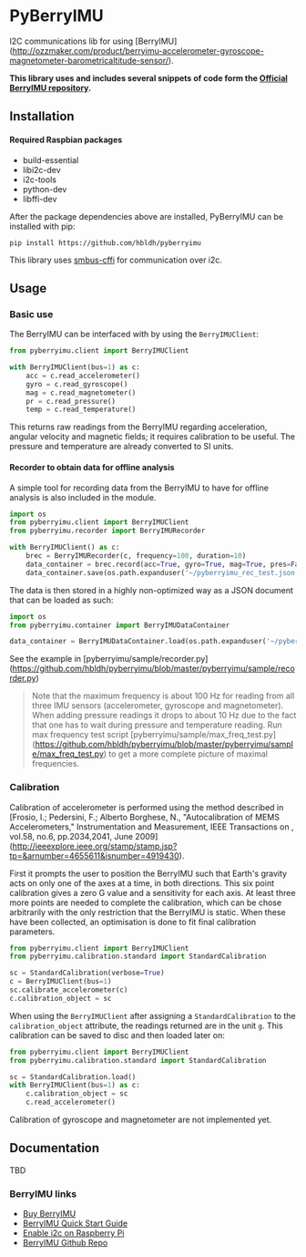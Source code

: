 # PyBerryIMU

I2C communications lib for using [BerryIMU]
(http://ozzmaker.com/product/berryimu-accelerometer-gyroscope-magnetometer-barometricaltitude-sensor/).

**This library uses and includes several snippets of code form the 
[Official BerryIMU repository](http://github.com/mwilliams03/BerryIMU).** 

## Installation

#### Required Raspbian packages
- build-essential
- libi2c-dev
- i2c-tools
- python-dev
- libffi-dev

After the package dependencies above are installed, PyBerryIMU can be installed with pip: 

    pip install https://github.com/hbldh/pyberryimu

This library uses [smbus-cffi](https://github.com/bivab/smbus-cffi) for communication over i2c.

## Usage

### Basic use

The BerryIMU can be interfaced with by using the `BerryIMUClient`:

```python
from pyberryimu.client import BerryIMUClient

with BerryIMUClient(bus=1) as c:
    acc = c.read_accelerometer()
    gyro = c.read_gyroscope()
    mag = c.read_magnetometer()
    pr = c.read_pressure()
    temp = c.read_temperature()
```

This returns raw readings from the BerryIMU regarding acceleration, 
angular velocity and magnetic fields; it requires calibration to be useful.
The pressure and temperature are already converted to SI units.

#### Recorder to obtain data for offline analysis

A simple tool for recording data from the BerryIMU to have for offline analysis
is also included in the module.

```python
import os
from pyberryimu.client import BerryIMUClient
from pyberryimu.recorder import BerryIMURecorder

with BerryIMUClient() as c:
    brec = BerryIMURecorder(c, frequency=100, duration=10)
    data_container = brec.record(acc=True, gyro=True, mag=True, pres=False, temp=False)
    data_container.save(os.path.expanduser('~/pyberryimu_rec_test.json'))
```

The data is then stored in a highly non-optimized way as a JSON document that can be loaded as such:

```python
import os
from pyberryimu.container import BerryIMUDataContainer

data_container = BerryIMUDataContainer.load(os.path.expanduser('~/pyberryimu_rec_test.json'))
```

See the example in [pyberryimu/sample/recorder.py]
(https://github.com/hbldh/pyberryimu/blob/master/pyberryimu/sample/recorder.py)

> Note that the maximum frequency is about 100 Hz for reading from all three IMU sensors 
> (accelerometer, gyroscope and magnetometer). When adding pressure readings it drops to 
> about 10 Hz due to the fact that one has to wait during pressure and temperature reading.
> Run max frequency test script [pyberryimu/sample/max_freq_test.py]
> (https://github.com/hbldh/pyberryimu/blob/master/pyberryimu/sample/max_freq_test.py) to
> get a more complete picture of maximal frequencies.

### Calibration

Calibration of accelerometer is performed using the method described in 
[Frosio, I.; Pedersini, F.; Alberto Borghese, N., 
"Autocalibration of MEMS Accelerometers," 
Instrumentation and Measurement, IEEE Transactions on , 
vol.58, no.6, pp.2034,2041, June 2009]
(http://ieeexplore.ieee.org/stamp/stamp.jsp?tp=&arnumber=4655611&isnumber=4919430).

First it prompts the user to position the BerryIMU such that Earth's gravity acts on 
only one of the axes at a time, in both directions. This six point calibration gives a
zero G value and a sensitivity for each axis. At least three more points are needed to
complete the calibration, which can be chose arbitrarily with the only restriction that
the BerryIMU is static. When these have been collected, an optimisation is done to fit
final calibration parameters.

```python
from pyberryimu.client import BerryIMUClient
from pyberryimu.calibration.standard import StandardCalibration

sc = StandardCalibration(verbose=True)
c = BerryIMUClient(bus=1)
sc.calibrate_accelerometer(c)
c.calibration_object = sc
```

When using the `BerryIMUClient` after assigning a `StandardCalibration` to the
`calibration_object` attribute, the readings returned are in the unit `g`.
This calibration can be saved to disc and then loaded later on:

```python
from pyberryimu.client import BerryIMUClient
from pyberryimu.calibration.standard import StandardCalibration

sc = StandardCalibration.load()
with BerryIMUClient(bus=1) as c:
    c.calibration_object = sc
    c.read_accelerometer()
```

Calibration of gyroscope and magnetometer are not implemented yet.

## Documentation

TBD

### BerryIMU links
* [Buy BerryIMU](http://ozzmaker.com/product/berryimu-accelerometer-gyroscope-magnetometer-barometricaltitude-sensor/)
* [BerryIMU Quick Start Guide](http://ozzmaker.com/berryimu-quick-start-guide/)
* [Enable i2c on Raspberry Pi](http://ozzmaker.com/i2c/)
* [BerryIMU Github Repo](http://github.com/mwilliams03/BerryIMU.git)

